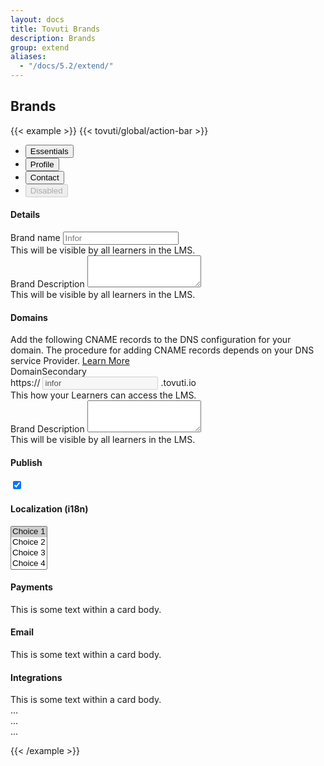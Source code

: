 ```yaml
---
layout: docs
title: Tovuti Brands
description: Brands
group: extend
aliases:
  - "/docs/5.2/extend/"
---
```




## Brands

<!-- markdownlint-disable -->
{{< example >}}
{{< tovuti/global/action-bar >}}
<ul class="nav nav-tabs" id="myTab" role="tablist">
  <li class="nav-item" role="presentation">
    <button class="nav-link active" id="essential-tab" data-bs-toggle="tab" data-bs-target="#essential-tab-pane" type="button" role="tab" aria-controls="essential-tab-pane" aria-selected="true">Essentials</button>
  </li>
  <li class="nav-item" role="presentation">
    <button class="nav-link" id="profile-tab" data-bs-toggle="tab" data-bs-target="#profile-tab-pane" type="button" role="tab" aria-controls="profile-tab-pane" aria-selected="false">Profile</button>
  </li>
  <li class="nav-item" role="presentation">
    <button class="nav-link" id="contact-tab" data-bs-toggle="tab" data-bs-target="#contact-tab-pane" type="button" role="tab" aria-controls="contact-tab-pane" aria-selected="false">Contact</button>
  </li>
  <li class="nav-item" role="presentation">
    <button class="nav-link" id="disabled-tab" data-bs-toggle="tab" data-bs-target="#disabled-tab-pane" type="button" role="tab" aria-controls="disabled-tab-pane" aria-selected="false" disabled>Disabled</button>
  </li>
</ul>
<div class="tab-content bg-light" id="myTabContent">
  <div class="tab-pane fade show active" id="essential-tab-pane" role="tabpanel" aria-labelledby="essential-tab" tabindex="0">
<!-- Columns start at 50% wide on mobile and bump up to 33.3% wide on desktop -->
      <div class="row p-3">
        <div class="col-12 col-md-8 d-flex flex-column gap-3 XS SM MD LG XL">
            <div class="card border shadow-sm">
              <div class="card-header bg-transparent border-bottom p-3"><h4 class="card-title m-0">Details</h4></div>
              <div class="card-body">
                <div class="container">
                  <div class="row">
                    <div class="col-12 col-md-6">
                      <div class="text-start">
                        <label for="brandTitle" class="form-label">Brand name</label>
                        <input type="title" class="form-control" id="brandTitle" aria-describedby="brandTitle" placeholder="Infor">
                        <div id="brandTitle" class="form-text">This will be visible by all learners in the LMS.</div>
                      </div>
                    </div>
                    <div class="col-12 col-md-6">
                      <div class="text-start">
                        <label for="brandDescription" class="form-label">Brand Description</label>
                        <textarea class="form-control" id="brandDescription" rows="3"></textarea>
                        <div id="brandDescription" class="form-text">This will be visible by all learners in the LMS.</div>
                      </div>
                    </div>
                  </div>
                </div>
              </div>
              <!-- <div class="card-footer bg-transparent border-top">Footer</div> -->
            </div>
            <!-- -->
                <div class="card border shadow-sm">
              <div class="card-header bg-transparent border-bottom p-3"><h4 class="card-title m-0">Domains</h4></div>
              <div class="card-body">
                    <!-- -->
                    <div class="alert alert-primary d-flex align-items-center" role="alert">
                      <i class="fa-light fa-globe me-3 fs-4"></i>
                      <div>
                        Add the following CNAME records to the DNS configuration for your domain. The procedure for adding CNAME records depends on your DNS service Provider. <a href="">Learn More</a>
                      </div>
                        <span class="position-absolute top-0 start-100 translate-middle p-2 bg-danger border border-light rounded-circle">
                    </div>
                    <!-- -->
                    <!-- -->
                <div class="container">
                  <div class="row">
                    <div class="col-12 col-md-6">
                      <div class="text-start">
                        <label for="brandTitle" class="form-label">Domain<span class="badge rounded-pill text-bg-secondary ms-2">Secondary</span></label>
                            <div class="input-group">
                              <span class="input-group-text">https://</span>
                              <input type="text" class="form-control" aria-label="" value="infor" disabled>
                              <span class="input-group-text">.tovuti.io</span>
                            </div>
                        <div id="brandTitle" class="form-text">This how your Learners can access the LMS.</div>
                      </div>
                    </div>
                    <div class="col-12 col-md-6">
                      <div class="text-start">
                        <label for="brandDescription" class="form-label">Brand Description</label>
                        <textarea class="form-control" id="brandDescription" rows="3"></textarea>
                        <div id="brandDescription" class="form-text">This will be visible by all learners in the LMS.</div>
                      </div>
                    </div>
                  </div>
                </div>
              </div>
              <!-- <div class="card-footer bg-transparent border-top">Footer</div> -->
            </div>
            <!-- -->
        </div>
        <div class="col-12 col-md-4 XS SM MD LG XL d-flex flex-column gap-3">
              <!-- -->
            <div class="card border shadow-sm">
                <div class="card-header bg-transparent border-bottom p-3 d-flex justify-content-between align-items-center">
                  <h4 class="card-title w-auto m-0">Publish</h4>
                  <div class="form-check form-switch w-auto">
                    <input class="form-check-input" type="checkbox" role="switch" id="flexSwitchCheckChecked" checked>
                    <!-- <label class="form-check-label" for="flexSwitchCheckChecked">Publish</label> -->
                  </div>
                </div>
              </div>
              <!-- -->
              <div class="card border shadow-sm">
                <div class="card-header bg-transparent border-bottom p-3 d-flex justify-content-between align-items-center">
                  <h4 class="card-title w-auto m-0">Localization <span class="text-muted fw-light">(i18n)</span></h4>
                </div>
                <div class="card-body">
    <select class="form-control" name="choices-multiple-remove-button" id="choices-multiple-labels" placeholder="This is a placeholder" multiple>
          <option value="Choice 1" selected>Choice 1</option>
          <option value="Choice 2">Choice 2</option>
          <option value="Choice 3">Choice 3</option>
          <option value="Choice 4">Choice 4</option>
        </select>
                </div>
              </div>
              <!-- -->
              <div class="card border shadow-sm">
                <div class="card-header bg-transparent border-bottom p-3 d-flex justify-content-between align-items-center">
                  <h4 class="card-title w-auto m-0">Payments</h4>
                </div>
                <div class="card-body">
                  This is some text within a card body.
                </div>
              </div>
              <!-- -->
              <div class="card border shadow-sm">
                <div class="card-header bg-transparent border-bottom p-3 d-flex justify-content-between align-items-center">
                  <h4 class="card-title w-auto m-0">Email</h4>
                </div>
                <div class="card-body">
                  This is some text within a card body.
                </div>
              </div>
              <!-- -->
              <div class="card border shadow-sm">
                <div class="card-header bg-transparent border-bottom p-3 d-flex justify-content-between align-items-center">
                  <h4 class="card-title w-auto m-0">Integrations</h4>
                </div>
                <div class="card-body">
                  This is some text within a card body.
                </div>
              </div>
              <!-- -->
            </div>
        </div>

  </div>
  <div class="tab-pane fade" id="profile-tab-pane" role="tabpanel" aria-labelledby="profile-tab" tabindex="0">...</div>
  <div class="tab-pane fade" id="contact-tab-pane" role="tabpanel" aria-labelledby="contact-tab" tabindex="0">...</div>
  <div class="tab-pane fade" id="disabled-tab-pane" role="tabpanel" aria-labelledby="disabled-tab" tabindex="0">...</div>
</div>


  <script>
      document.addEventListener('DOMContentLoaded', function() {
        var genericExamples = document.querySelectorAll('[data-trigger]');
        for (i = 0; i < genericExamples.length; ++i) {
          var element = genericExamples[i];
          new Choices(element, {
            allowHTML: true,
            placeholderValue: 'This is a placeholder set in the config',
            searchPlaceholderValue: 'This is a search placeholder',
          });
        }

        var textRemove = new Choices(
          document.getElementById('choices-text-remove-button'),
          {
            allowHTML: true,
            delimiter: ',',
            editItems: true,
            maxItemCount: 5,
            removeItemButton: true,
          }
        );

        var textUniqueVals = new Choices('#choices-text-unique-values', {
          allowHTML: true,
          paste: false,
          duplicateItemsAllowed: false,
          editItems: true,
        });

        var texti18n = new Choices('#choices-text-i18n', {
          allowHTML: true,
          paste: false,
          duplicateItemsAllowed: false,
          editItems: true,
          maxItemCount: 5,
          addItemText: function(value) {
            return (
              'Appuyez sur Entrée pour ajouter <b>"' + String(value) + '"</b>'
            );
          },
          maxItemText: function(maxItemCount) {
            return String(maxItemCount) + 'valeurs peuvent être ajoutées';
          },
          uniqueItemText: 'Cette valeur est déjà présente',
        });

        var textEmailFilter = new Choices('#choices-text-email-filter', {
          allowHTML: true,
          editItems: true,
          addItemFilter: function(value) {
            if (!value) {
              return false;
            }

            const regex = /^(([^<>()\[\]\\.,;:\s@"]+(\.[^<>()\[\]\\.,;:\s@"]+)*)|(".+"))@((\[[0-9]{1,3}\.[0-9]{1,3}\.[0-9]{1,3}\.[0-9]{1,3}])|(([a-zA-Z\-0-9]+\.)+[a-zA-Z]{2,}))$/;
            const expression = new RegExp(regex.source, 'i');
            return expression.test(value);
          },
        }).setValue(['joe@bloggs.com']);

        var textDisabled = new Choices('#choices-text-disabled', {
          allowHTML: true,
          addItems: false,
          removeItems: false,
        }).disable();

        var textPrependAppendVal = new Choices(
          '#choices-text-prepend-append-value',
          {
            allowHTML: true,
            prependValue: 'item-',
            appendValue: '-' + Date.now(),
          }
        ).removeActiveItems();

        var textPresetVal = new Choices('#choices-text-preset-values', {
          allowHTML: true,
          items: [
            'Josh Johnson',
            {
              value: 'joe@bloggs.co.uk',
              label: 'Joe Bloggs',
              customProperties: {
                description: 'Joe Blogg is such a generic name',
              },
            },
          ],
        });

        var multipleDefault = new Choices(
          document.getElementById('choices-multiple-groups'),
          { allowHTML: true }
        );

        var multipleFetch = new Choices('#choices-multiple-remote-fetch', {
          allowHTML: false,
          placeholder: true,
          placeholderValue: 'Pick an Strokes record',
          maxItemCount: 5,
        }).setChoices(function() {
          return fetch(
            'https://api.discogs.com/artists/55980/releases?token=QBRmstCkwXEvCjTclCpumbtNwvVkEzGAdELXyRyW'
          )
            .then(function(response) {
              return response.json();
            })
            .then(function(data) {
              return data.releases.map(function(release) {
                return { value: release.title, label: release.title };
              });
            });
        });

        var multipleCancelButton = new Choices(
          '#choices-multiple-remove-button',
          {
            allowHTML: true,
            removeItemButton: true,
          }
        );

        /* Use label on event */
        var choicesSelect = new Choices('#choices-multiple-labels', {
          allowHTML: true,
          removeItemButton: true,
          choices: [
            { value: 'One', label: 'Label One' },
            { value: 'Two', label: 'Label Two', disabled: true },
            { value: 'Three', label: 'Label Three' },
          ],
        }).setChoices(
          [
            { value: 'Four', label: 'Label Four', disabled: true },
            { value: 'Five', label: 'Label Five' },
            { value: 'Six', label: 'Label Six', selected: true },
          ],
          'value',
          'label',
          false
        );

        choicesSelect.passedElement.element.addEventListener(
          'addItem',
          function(event) {
            document.getElementById('message').innerHTML =
              'You just added "' + event.detail.label + '"';
          }
        );

        choicesSelect.passedElement.element.addEventListener(
          'removeItem',
          function(event) {
            document.getElementById('message').innerHTML =
              'You just removed "' + event.detail.label + '"';
          }
        );

        var singleFetch = new Choices('#choices-single-remote-fetch', {
          allowHTML: false,
          searchPlaceholderValue: 'Search for an Arctic Monkeys record',
        })
          .setChoices(function() {
            return fetch(
              'https://api.discogs.com/artists/391170/releases?token=QBRmstCkwXEvCjTclCpumbtNwvVkEzGAdELXyRyW'
            )
              .then(function(response) {
                return response.json();
              })
              .then(function(data) {
                return data.releases.map(function(release) {
                  return { label: release.title, value: release.title };
                });
              });
          })
          .then(function(instance) {
            instance.setChoiceByValue('Fake Tales Of San Francisco');
          });

        var singleXhrRemove = new Choices('#choices-single-remove-xhr', {
          allowHTML: true,
          removeItemButton: true,
          searchPlaceholderValue: "Search for a Smiths' record",
        }).setChoices(function(callback) {
          return fetch(
            'https://api.discogs.com/artists/83080/releases?token=QBRmstCkwXEvCjTclCpumbtNwvVkEzGAdELXyRyW'
          )
            .then(function(res) {
              return res.json();
            })
            .then(function(data) {
              return data.releases.map(function(release) {
                return { label: release.title, value: release.title };
              });
            });
        });

        var singleNoSearch = new Choices('#choices-single-no-search', {
          allowHTML: true,
          searchEnabled: false,
          removeItemButton: true,
          choices: [
            { value: 'One', label: 'Label One' },
            { value: 'Two', label: 'Label Two', disabled: true },
            { value: 'Three', label: 'Label Three' },
          ],
        }).setChoices(
          [
            { value: 'Four', label: 'Label Four', disabled: true },
            { value: 'Five', label: 'Label Five' },
            { value: 'Six', label: 'Label Six', selected: true },
          ],
          'value',
          'label',
          false
        );

        var singlePresetOpts = new Choices('#choices-single-preset-options', {
          allowHTML: true,
          placeholder: true,
        }).setChoices(
          [
            {
              label: 'Group one',
              id: 1,
              disabled: false,
              choices: [
                { value: 'Child One', label: 'Child One', selected: true },
                { value: 'Child Two', label: 'Child Two', disabled: true },
                { value: 'Child Three', label: 'Child Three' },
              ],
            },
            {
              label: 'Group two',
              id: 2,
              disabled: false,
              choices: [
                { value: 'Child Four', label: 'Child Four', disabled: true },
                { value: 'Child Five', label: 'Child Five' },
                { value: 'Child Six', label: 'Child Six' },
              ],
            },
          ],
          'value',
          'label'
        );

        var singleSelectedOpt = new Choices('#choices-single-selected-option', {
          allowHTML: true,
          searchFields: ['label', 'value', 'customProperties.description'],
          choices: [
            { value: 'One', label: 'Label One', selected: true },
            { value: 'Two', label: 'Label Two', disabled: true },
            {
              value: 'Three',
              label: 'Label Three',
              customProperties: {
                description: 'This option is fantastic',
              },
            },
          ],
        }).setChoiceByValue('Two');

        var customChoicesPropertiesViaDataAttributes = new Choices(
          '#choices-with-custom-props-via-html',
          {
            allowHTML: true,
            searchFields: ['label', 'value', 'customProperties'],
          }
        );

        var singleNoSorting = new Choices('#choices-single-no-sorting', {
          allowHTML: true,
          shouldSort: false,
          labelId: 'choices-single-no-sorting-label',
        });

        var cities = new Choices(document.getElementById('cities'), { allowHTML: true });
        var tubeStations = new Choices(
          document.getElementById('tube-stations'),
          { allowHTML: true }
        ).disable();

        cities.passedElement.element.addEventListener('change', function(e) {
          if (e.detail.value === 'London') {
            tubeStations.enable();
          } else {
            tubeStations.disable();
          }
        });

        var customTemplates = new Choices(
          document.getElementById('choices-single-custom-templates'),
          {
            allowHTML: true,
            callbackOnCreateTemplates: function(strToEl) {
              var classNames = this.config.classNames;
              var itemSelectText = this.config.itemSelectText;
              return {
                item: function({ classNames }, data) {
                  return strToEl(
                    '\
                <div\
                  class="' +
                      String(classNames.item) +
                      ' ' +
                      String(
                        data.highlighted
                          ? classNames.highlightedState
                          : classNames.itemSelectable
                      ) +
                      '"\
                  data-item\
                  data-id="' +
                      String(data.id) +
                      '"\
                  data-value="' +
                      String(data.value) +
                      '"\
                  ' +
                      String(data.active ? 'aria-selected="true"' : '') +
                      '\
                  ' +
                      String(data.disabled ? 'aria-disabled="true"' : '') +
                      '\
                  >\
                  <span style="margin-right:10px;">🎉</span> ' +
                      String(data.label) +
                      '\
                </div>\
              '
                  );
                },
                choice: function({ classNames }, data) {
                  return strToEl(
                    '\
                <div\
                  class="' +
                      String(classNames.item) +
                      ' ' +
                      String(classNames.itemChoice) +
                      ' ' +
                      String(
                        data.disabled
                          ? classNames.itemDisabled
                          : classNames.itemSelectable
                      ) +
                      '"\
                  data-select-text="' +
                      String(itemSelectText) +
                      '"\
                  data-choice \
                  ' +
                      String(
                        data.disabled
                          ? 'data-choice-disabled aria-disabled="true"'
                          : 'data-choice-selectable'
                      ) +
                      '\
                  data-id="' +
                      String(data.id) +
                      '"\
                  data-value="' +
                      String(data.value) +
                      '"\
                  ' +
                      String(
                        data.groupId > 0 ? 'role="treeitem"' : 'role="option"'
                      ) +
                      '\
                  >\
                  <span style="margin-right:10px;">👉🏽</span> ' +
                      String(data.label) +
                      '\
                </div>\
              '
                  );
                },
              };
            },
          }
        );

        var resetSimple = new Choices(document.getElementById('reset-simple'), {
          allowHTML: true,
        });

        var resetMultiple = new Choices('#reset-multiple', {
          allowHTML: true,
          removeItemButton: true,
        });
      });
    </script>
{{< /example >}}
<!-- markdownlint-restore -->
